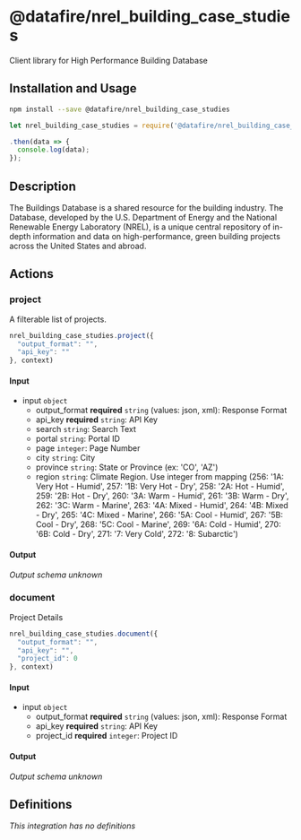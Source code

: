 # @datafire/nrel_building_case_studies

Client library for High Performance Building Database

## Installation and Usage
```bash
npm install --save @datafire/nrel_building_case_studies
```
```js
let nrel_building_case_studies = require('@datafire/nrel_building_case_studies').create();

.then(data => {
  console.log(data);
});
```

## Description

The Buildings Database is a shared resource for the building industry. The Database, developed by the U.S. Department of Energy and the National Renewable Energy Laboratory (NREL), is a unique central repository of in-depth information and data on high-performance, green building projects across the United States and abroad.  

## Actions

### project
A filterable list of projects.


```js
nrel_building_case_studies.project({
  "output_format": "",
  "api_key": ""
}, context)
```

#### Input
* input `object`
  * output_format **required** `string` (values: json, xml): Response Format
  * api_key **required** `string`: API Key
  * search `string`: Search Text
  * portal `string`: Portal ID
  * page `integer`: Page Number
  * city `string`: City
  * province `string`: State or Province (ex: 'CO', 'AZ')
  * region `string`: Climate Region.  Use integer from mapping (256: '1A: Very Hot - Humid', 257: '1B: Very Hot - Dry', 258: '2A: Hot - Humid', 259: '2B: Hot - Dry', 260: '3A: Warm - Humid', 261: '3B: Warm - Dry', 262: '3C: Warm - Marine', 263: '4A: Mixed - Humid', 264: '4B: Mixed - Dry', 265: '4C: Mixed - Marine', 266: '5A: Cool - Humid', 267: '5B: Cool - Dry', 268: '5C: Cool - Marine', 269: '6A: Cold - Humid', 270: '6B: Cold - Dry', 271: '7: Very Cold', 272: '8: Subarctic')

#### Output
*Output schema unknown*

### document
Project Details


```js
nrel_building_case_studies.document({
  "output_format": "",
  "api_key": "",
  "project_id": 0
}, context)
```

#### Input
* input `object`
  * output_format **required** `string` (values: json, xml): Response Format
  * api_key **required** `string`: API Key
  * project_id **required** `integer`: Project ID

#### Output
*Output schema unknown*



## Definitions

*This integration has no definitions*
